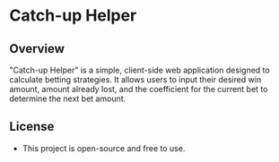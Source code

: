 # Catch-up Helper

## Overview
"Catch-up Helper" is a simple, client-side web application designed to calculate betting strategies. It allows users to input their desired win amount, amount already lost, and the coefficient for the current bet to determine the next bet amount.


## License
- This project is open-source and free to use.
